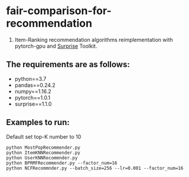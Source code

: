 <!--
 * @Author: Yu Di
 * @Date: 2019-09-29 10:33:55
 * @LastEditors: Yudi
 * @LastEditTime: 2019-09-30 14:42:02
 * @Company: Cardinal Operation
 * @Email: yudi@shanshu.ai
 * @Description: 
 -->

# fair-comparison-for-recommendation

1. Item-Ranking recommendation algorithms reimplementation with pytorch-gpu and [Surprise](https://github.com/NicolasHug/Surprise) Toolkit.

## The requirements are as follows:

* python==3.7
* pandas==0.24.2
* numpy==1.16.2
* pytorch==1.0.1
* surprise==1.1.0

## Examples to run:

Default set top-K number to 10

```
python MostPopRecommender.py
python ItemKNNRecommender.py
python UserKNNRecommnder.py
python BPRMFRecommender.py --factor_num=16
python NCFRecommnder.py --batch_size=256 --lr=0.001 --factor_num=16
```
